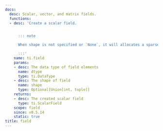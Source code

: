 ```yaml
---
docs:
  desc: Scalar, vector, and matrix fields.
  functions:
  - desc: 'Create a scalar field.


      ::: note

      When shape is not specified or `None`, it will allocates a sparse field.

      :::'
    name: ti.field
    params:
    - desc: The data type of field elements
      name: dtype
      type: ti.DataType
    - desc: The shape of field
      name: shape
      type: Optional[Union[int, tuple]]
    returns:
    - desc: The created scalar field
      type: ti.ScalarField
    scope: field
    since: v0.5.14
    static: true
title: field
---
```


<ApiDocs/>
